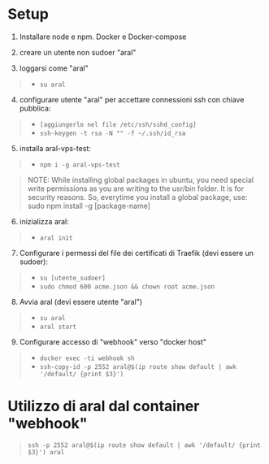 # Setup

1. Installare node e npm. Docker e Docker-compose

2. creare un utente non sudoer "aral"

3. loggarsi come "aral"
>   - `su aral`

4. configurare utente "aral" per accettare connessioni ssh con chiave pubblica: 
>   - `[aggiungerlo nel file /etc/ssh/sshd_config]`
>   - `ssh-keygen -t rsa -N "" -f ~/.ssh/id_rsa`

5. installa aral-vps-test: 
>   - `npm i -g aral-vps-test`

> NOTE: While installing global packages in ubuntu, you need special write permissions as you are writing to the usr/bin folder. It is for security reasons. So, everytime you install a global package, use:
> sudo npm install -g [package-name]

6. inizializza aral: 
>   - `aral init`

7. Configurare i permessi del file dei certificati di Traefik (devi essere un sudoer): 
>   - `su [utente_sudoer]`
>   - `sudo chmod 600 acme.json && chown root acme.json`

8. Avvia aral (devi essere utente "aral")
>   - `su aral`
>   - `aral start`

9. Configurare accesso di "webhook" verso "docker host"
>   - `docker exec -ti webhook sh`
>   - `ssh-copy-id -p 2552 aral@$(ip route show default | awk '/default/ {print $3}')`

# Utilizzo di aral dal container "webhook"
> `ssh -p 2552 aral@$(ip route show default | awk '/default/ {print $3}') aral`
